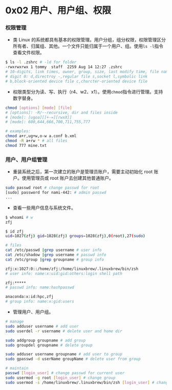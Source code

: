 # 0x02 用户、用户组、权限

### 权限管理

-   类 Linux 的系统都具有基本的权限管理。用户分组，组分权限，权限管理区分所有者、归属组、其他。一个文件只能归属于一个用户、组。使用`ls -l`指令查看文件权限。

```sh
$ ls -l .zshrc # -ld for folder
-rwxrwxrwx 1 tommy  staff  2259 Aug 14 12:27 .zshrc
# 10-digits, link times, owner, group, size, last modify time, file name
# digit 0: d,directroy -,regular file s,socket l,symbolic link
# b,block-oriented device file c,charcter-oriented device file
```

-   权限类型分为读、写、执行（r4、w2、x1）。使用`chmod`指令进行管理。支持数字替身。

```sh
chmod [options] [mode] [file]
# [options]: -R/--recursive, dir and files inside
# [mode]: [ugoa][[+-=][rwxX]]
# [mode]: 600,644,666,700,711,755,777

# examples:
chmod a+r,ug+w,o-w a.conf b.xml
chmod -R a+rw * # all files
chmod 777 mine.txt
```

### 用户、用户组管理

-   重装系统之后，第一次建立的账户是管理员账户，需要主动初始化 root 账户。使用管理员或 root 账户去创建其他普通账户。

```sh
sudo passwd root # change passwd for root
[sudo] password for nami-442: # admin passwd
...
```

-   查看一些用户信息与系统文件。

```sh
$ whoami # w
zfj

$ id zfj
uid=1027(zfj) gid=1028(zfj) groups=1028(zfj),0(root),27(sudo)

# files
cat /etc/passwd |grep username # user info
cat /etc/shadow |grep username # passwd info
cat /etc/group |grep groupname # group info

zfj:x:1027:0::/home/zfj:/home/linuxbrew/.linuxbrew/bin/zsh
# user info: name:x:uid:gid:others:login shell path

zfj:*****
# passwd info: name:hashpasswd

anaconda:x:id:hpc,zfj
# group info: name:x:gid:users
```

-   管理用户、用户组。

```sh
# manage
sudo adduser username # add user
sudo userdel -r username # delete user and home dir

sudo addgroup groupname # add group
sudo groupdel groupname # delete group

sudo adduser username groupname # add user to group
sudo gpasswd -d userName groupName # delete user from group

# maintain
passwd [login_user] # change passwd for current user
sudo usermod -g root [login_user] # change group
sudo usermod -s /home/linuxbrew/.linuxbrew/bin/zsh [login_user] # change login shell
```
